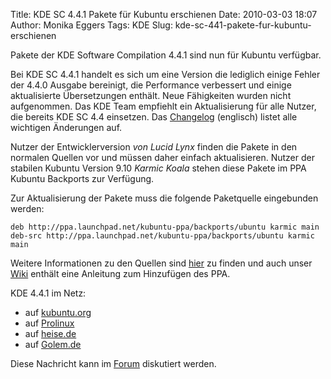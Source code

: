 Title: KDE SC 4.4.1 Pakete für Kubuntu erschienen
Date: 2010-03-03 18:07
Author: Monika Eggers
Tags: KDE
Slug: kde-sc-441-pakete-fur-kubuntu-erschienen

Pakete der KDE Software Compilation 4.4.1 sind nun für Kubuntu
verfügbar.


Bei KDE SC 4.4.1 handelt es sich um eine Version die lediglich einige
Fehler der 4.4.0 Ausgabe bereinigt, die Performance verbessert und
einige aktualisierte Übersetzungen enthält. Neue Fähigkeiten wurden
nicht aufgenommen. Das KDE Team empfiehlt ein Aktualisierung für alle
Nutzer, die bereits KDE SC 4.4 einsetzen. Das
[Changelog](http://www.kde.org/announcements/changelogs/changelog4_4_0to4_4_1.php "http://www.kde.org/announcements/changelogs/changelog4_4_0to4_4_1.php")
(englisch) listet alle wichtigen Änderungen auf.


<!--break--><!--break-->

Nutzer der Entwicklerversion *von Lucid Lynx* finden die Pakete in den
normalen Quellen vor und müssen daher einfach aktualisieren. Nutzer der
stabilen Kubuntu Version 9.10 *Karmic Koala* stehen diese Pakete im PPA
Kubuntu Backports zur Verfügung.


Zur Aktualisierung der Pakete muss die folgende Paketquelle eingebunden
werden:


    deb http://ppa.launchpad.net/kubuntu-ppa/backports/ubuntu karmic main deb-src http://ppa.launchpad.net/kubuntu-ppa/backports/ubuntu karmic main 

Weitere Informationen zu den Quellen sind
[hier](https://launchpad.net/~kubuntu-ppa/+archive/backports "https://launchpad.net/~kubuntu-ppa/+archive/backports")
zu finden und auch unser
[Wiki](http://wiki.kubuntu-de.org/Konfiguration/Programme_installieren/Paketmanagement/Paketquellen/Karmic/BackportsPPA "http://wiki.kubuntu-de.org/Konfiguration/Programme_installieren/Paketmanagement/Paketquellen/Karmic/BackportsPPA")
enthält eine Anleitung zum Hinzufügen des PPA.


KDE 4.4.1 im Netz:


-   auf
    [kubuntu.org](http://www.kubuntu.org/node/135 "http://www.kubuntu.org/node/135")
-   auf
    [Prolinux](http://www.pro-linux.de/NB3/news/1/15372/kde-sc-441-freigegeben.html "http://www.pro-linux.de/NB3/news/1/15372/kde-sc-441-freigegeben.html")
-   auf
    [heise.de](http://www.heise.de/open/meldung/KDE-4-4-1-mit-etlichen-Bugfixes-veroeffentlicht-945179.html "http://www.heise.de/open/meldung/KDE-4-4-1-mit-etlichen-Bugfixes-veroeffentlicht-945179.html")
-   auf
    [Golem.de](http://www.golem.de/1003/73561.html "http://www.golem.de/1003/73561.html")


Diese Nachricht kann im
[Forum](http://forum.kubuntu-de.org/index.php?topic=13502.0 "http://forum.kubuntu-de.org/index.php?topic=13502.0")
diskutiert werden.



